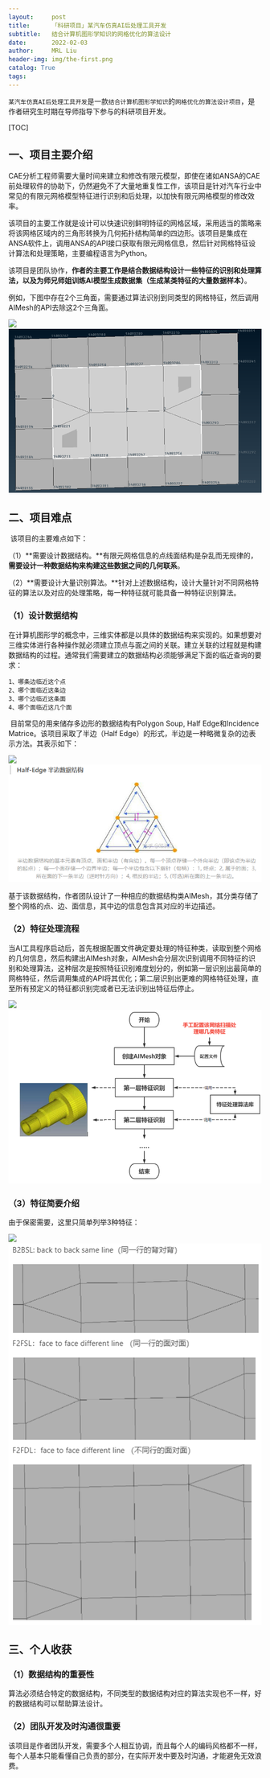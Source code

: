 ```yaml
---
layout:     post
title:      「科研项目」某汽车仿真AI后处理工具开发
subtitle:   结合计算机图形学知识的网格优化的算法设计
date:       2022-02-03
author:     MRL Liu
header-img: img/the-first.png
catalog: True
tags:
---
```


​	 	`某汽车仿真AI后处理工具开发`是一款`结合计算机图形学知识`的`网格优化的算法设计项目`，是作者研究生时期在导师指导下参与的科研项目开发。

[TOC]

## 一、项目主要介绍

​		CAE分析工程师需要大量时间来建立和修改有限元模型，即使在诸如ANSA的CAE前处理软件的协助下，仍然避免不了大量地重复性工作，该项目是针对汽车行业中常见的有限元网格模型特征进行识别和后处理，以加快有限元网格模型的修改效率。

​		该项目的主要工作就是设计可以快速识别鲜明特征的网格区域，采用适当的策略来将该网格区域内的三角形转换为几何拓扑结构简单的四边形。该项目是集成在ANSA软件上，调用ANSA的API接口获取有限元网格信息，然后针对网格特征设计算法和处理策略，主要编程语言为Python。

​		该项目是团队协作，**作者的主要工作是结合数据结构设计一些特征的识别和处理算法，以及为师兄师姐训练AI模型生成数据集（生成某类特征的大量数据样本）**。

​		例如，下图中存在2个三角面，需要通过算法识别到同类型的网格特征，然后调用AIMesh的API去除这2个三角面。

![]({{site.baseurl}}/img-post/项目背景/【科研项目】某汽车仿真AI后处理工具开发/网格特征.png)
![img](../img-post/项目背景/【科研项目】某汽车仿真AI后处理工具开发/网格特征.png)

## 二、项目难点

​		该项目的主要难点如下：

（1）**需要设计数据结构。**有限元网格信息的点线面结构是杂乱而无规律的，**需要设计一种数据结构来构建这些数据之间的几何联系**。

（2）**需要设计大量识别算法。**针对上述数据结构，设计大量针对不同网格特征的算法以及对应的处理策略，每一种特征就可能具备一种特征识别算法。

### （1）设计数据结构

​		在计算机图形学的概念中，三维实体都是以具体的数据结构来实现的。如果想要对三维实体进行各种操作就必须建立顶点与面之间的关联。建立关联的过程就是构建数据结构的过程。通常我们需要建立的数据结构必须能够满足下面的临近查询的要求：

```
1、哪条边临近这个点
2、哪个面临近这条边
3、哪个边临近这条面
4、哪个面临近这几个面
```

​		目前常见的用来储存多边形的数据结构有Polygon Soup, Half Edge和Incidence Matrice。该项目采取了半边（Half Edge）的形式，半边是一种略微复杂的边表示方法。其表示如下：

![]({{site.baseurl}}/img-post/项目背景/【科研项目】某汽车仿真AI后处理工具开发/半边数据结构.png)
![img](../img-post/项目背景/【科研项目】某汽车仿真AI后处理工具开发/半边数据结构.png)

​		基于该数据结构，作者团队设计了一种相应的数据结构类AIMesh，其分类存储了整个网格的点、边、面信息，其中边的信息包含其对应的半边描述。

### （2）特征处理流程

​		当AI工具程序启动后，首先根据配置文件确定要处理的特征种类，读取到整个网格的几何信息，然后构建出AIMesh对象，AIMesh会分层次识别调用不同特征的识别和处理算法，这种层次是按照特征识别难度划分的，例如第一层识别出最简单的网格特征，然后调用集成的API将其优化；第二层识别出更难的网格特征处理，直至所有预定义的特征都识别完或者已无法识别出特征后停止。

![]({{site.baseurl}}/img-post/项目背景/【科研项目】某汽车仿真AI后处理工具开发/工具执行流程.png)
![img](../img-post/项目背景/【科研项目】某汽车仿真AI后处理工具开发/工具执行流程.png)

### （3）特征简要介绍

由于保密需要，这里只简单列举3种特征：

![]({{site.baseurl}}/img-post/项目背景/【科研项目】某汽车仿真AI后处理工具开发/特征举例.png)
![img](../img-post/项目背景/【科研项目】某汽车仿真AI后处理工具开发/特征举例.png)

## 三、个人收获

### （1）数据结构的重要性

​		算法必须结合特定的数据结构，不同类型的数据结构对应的算法实现也不一样，好的数据结构可以帮助算法设计。

### （2）团队开发及时沟通很重要

​		该项目是作者团队开发，需要多个人相互协调，而且每个人的编码风格都不一样，每个人基本只能看懂自己负责的部分，在实际开发中要及时沟通，才能避免无效浪费。
